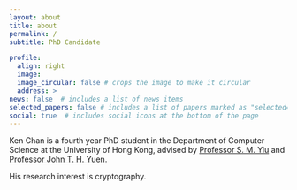 ```yaml
---
layout: about
title: about
permalink: /
subtitle: PhD Candidate

profile:
  align: right
  image: 
  image_circular: false # crops the image to make it circular
  address: >
news: false  # includes a list of news items
selected_papers: false # includes a list of papers marked as "selected={true}"
social: true  # includes social icons at the bottom of the page
---
```



Ken Chan is a fourth year PhD student in the Department of Computer Science at the University of Hong Kong, advised by [Professor S. M. Yiu](https://www.cs.hku.hk/people/academic-staff/smyiu) and [Professor John T. H. Yuen](https://thyuen.github.io/).

His research interest is cryptography.